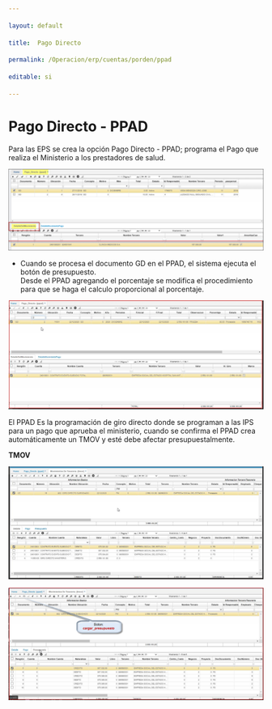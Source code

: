 ```yaml
---

layout: default  

title:  Pago Directo  

permalink: /Operacion/erp/cuentas/porden/ppad  

editable: si  

---  
```


# Pago Directo - PPAD  

Para las EPS se crea la opción Pago Directo - PPAD; programa el Pago que realiza el Ministerio a los prestadores de salud. 

![](ppad1.png)  

* Cuando se procesa el documento GD en el PPAD, el sistema ejecuta el botón de presupuesto.  
Desde el PPAD agregando el porcentaje se modifica el procedimiento para que se haga el calculo proporcional al porcentaje.  

![](ppad_02.png)  

El PPAD Es la programación de giro directo donde se programan a las IPS para un pago que aprueba el ministerio, cuando se confirma el PPAD crea automáticamente un TMOV y esté debe afectar presupuestalmente.  

**TMOV**

![](ppad_03.png)  

![](ppad_04.png)  







